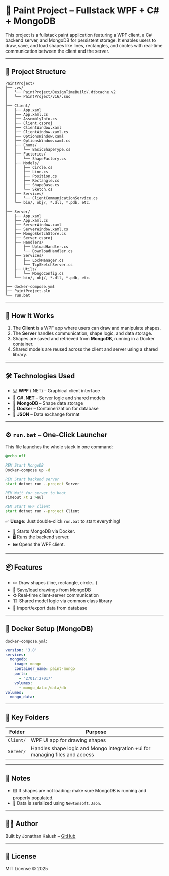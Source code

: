 ﻿# 🎨 Paint Project – Fullstack WPF + C# + MongoDB

This project is a fullstack paint application featuring a WPF client, a C# backend server, and MongoDB for persistent storage. It enables users to draw, save, and load shapes like lines, rectangles, and circles with real-time communication between the client and the server.

---

## 📁 Project Structure

```
PaintProject/
├── .vs/
│   └── PaintProject/DesignTimeBuild/.dtbcache.v2
│   └── PaintProject/v16/.suo
│
├── Client/
│   ├── App.xaml
│   ├── App.xaml.cs
│   ├── AssemblyInfo.cs
│   ├── Client.csproj
│   ├── ClientWindow.xaml
│   ├── ClientWindow.xaml.cs
│   ├── OptionsWindow.xaml
│   ├── OptionsWindow.xaml.cs
│   ├── Enums/
│   │   └── BasicShapeType.cs
│   ├── Factories/
│   │   └── ShapeFactory.cs
│   ├── Models/
│   │   ├── Circle.cs
│   │   ├── Line.cs
│   │   ├── Position.cs
│   │   ├── Rectangle.cs
│   │   ├── ShapeBase.cs
│   │   └── Sketch.cs
│   ├── Services/
│   │   └── ClientCommunicationService.cs
│   └── bin/, obj/, *.dll, *.pdb, etc.
│
├── Server/
│   ├── App.xaml
│   ├── App.xaml.cs
│   ├── ServerWindow.xaml
│   ├── ServerWindow.xaml.cs
│   ├── MongoSketchStore.cs
│   ├── Server.csproj
│   ├── Handlers/
│   │   ├── UploadHandler.cs
│   │   └── DownloadHandler.cs
│   ├── Services/
│   │   ├── LockManager.cs
│   │   └── TcpSketchServer.cs
│   ├── Utils/
│   │   └── MongoConfig.cs
│   └── bin/, obj/, *.dll, *.pdb, etc.
│
├── docker-compose.yml
├── PaintProject.sln
└── run.bat
```

---

## 🚀 How It Works

1. The **Client** is a WPF app where users can draw and manipulate shapes.
2. The **Server** handles communication, shape logic, and data storage.
3. Shapes are saved and retrieved from **MongoDB**, running in a Docker container.
4. Shared models are reused across the client and server using a shared library.

---

## 🛠️ Technologies Used

* 💻 **WPF** (.NET) – Graphical client interface
* 🧠 **C# .NET** – Server logic and shared models
* 🧾 **MongoDB** – Shape data storage
* 🐳 **Docker** – Containerization for database
* 🔁 **JSON** – Data exchange format

---

## ⚙️ `run.bat` – One-Click Launcher

This file launches the whole stack in one command:

```bat
@echo off

REM Start MongoDB
Docker-compose up -d

REM Start backend server
start dotnet run --project Server

REM Wait for server to boot
Timeout /t 2 >nul

REM Start WPF client
start dotnet run --project Client
```

✅ **Usage:** Just double-click `run.bat` to start everything!

* 🐳 Starts MongoDB via Docker.
* 🖥️ Runs the backend server.
* 🖼️ Opens the WPF client.

---

## 📦 Features

* ✏️ Draw shapes (line, rectangle, circle...)
* 💾 Save/load drawings from MongoDB
* ♻️ Real-time client-server communication
* 🏗️ Shared model logic via common class library
* 🧪 Import/export data from database

---

## 🔧 Docker Setup (MongoDB)

`docker-compose.yml`:

```yaml
version: '3.8'
services:
  mongodb:
    image: mongo
    container_name: paint-mongo
    ports:
      - "27017:27017"
    volumes:
      - mongo_data:/data/db
volumes:
  mongo_data:
```

---

## 🧠 Key Folders

| Folder    | Purpose                                                                     |
| --------- | --------------------------------------------------------------------------- |
| `Client/` | WPF UI app for drawing shapes                                               |
| `Server/` | Handles shape logic and Mongo integration +ui for managing files and access |

---

## 📎 Notes

* 🟨 If shapes are not loading: make sure MongoDB is running and properly populated.
* 🔁 Data is serialized using `Newtonsoft.Json`.

---

## 👨‍💻 Author

Built by Jonathan Kalush – [GitHub](https://github.com/kalush666)

---

## 📜 License

MIT License © 2025
